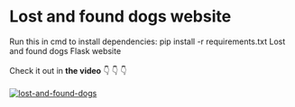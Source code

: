 # Lost and found dogs website

Run this in cmd to install dependencies: pip install -r requirements.txt
Lost and found dogs Flask website\
\
Check it out in **the video** 👇 👇 👇
\
\
[![lost-and-found-dogs](https://img.youtube.com/vi/opPKzb8t_s8/0.jpg)](https://youtu.be/opPKzb8t_s8 "Lost and Found Dogs")
